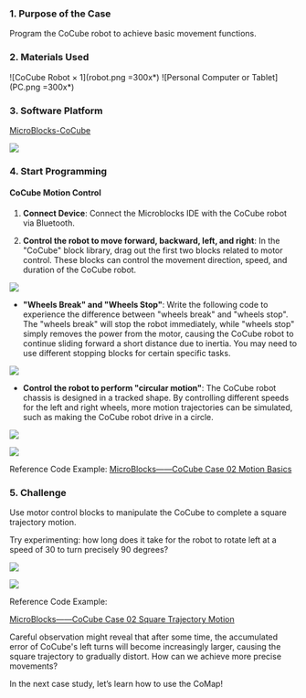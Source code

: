 ### 1. Purpose of the Case

Program the CoCube robot to achieve basic movement functions.

### 2. Materials Used

![CoCube Robot × 1](robot.png =300x*) ![Personal Computer or Tablet](PC.png =300x*)

### 3. Software Platform

[MicroBlocks-CoCube](https://microblocks.fun/run/microblocks.html#scripts=GP%20Scripts%0Adepends%20%27CoCube%27)

![](image.png)

### 4. Start Programming

#### CoCube Motion Control

1. **Connect Device**: Connect the Microblocks IDE with the CoCube robot via Bluetooth.

2. **Control the robot to move forward, backward, left, and right**: In the "CoCube" block library, drag out the first two blocks related to motor control. These blocks can control the movement direction, speed, and duration of the CoCube robot.

![](allScripts112573.png)

* **"Wheels Break" and "Wheels Stop"**: Write the following code to experience the difference between "wheels break" and "wheels stop". The "wheels break" will stop the robot immediately, while "wheels stop" simply removes the power from the motor, causing the CoCube robot to continue sliding forward a short distance due to inertia. You may need to use different stopping blocks for certain specific tasks.

![](allScripts313641.png)

* **Control the robot to perform "circular motion"**: The CoCube robot chassis is designed in a tracked shape. By controlling different speeds for the left and right wheels, more motion trajectories can be simulated, such as making the CoCube robot drive in a circle.

![](scriptImage671505.png)

![](circle.gif)

Reference Code Example: [MicroBlocks——CoCube Case 02 Motion Basics](https://microblocks.fun/run/microblocks.html#scripts=GP%20Scripts%0Adepends%20%27CoCube%27%0A%0Ascript%20649%20268%20%7B%0AwhenButtonPressed%20%27A%27%0A%27CoCube%20move%27%20%27cocube%3Bforward%27%2040%0AwaitMillis%201000%0A%27CoCube%20wheels%20stop%27%0A%7D%0A%0Ascript%20929%20263%20%7B%0AwhenButtonPressed%20%27B%27%0A%27CoCube%20move%27%20%27cocube%3Bforward%27%2040%0AwaitMillis%201000%0A%27CoCube%20wheels%20break%27%0A%7D%0A%0Ascript%20648%20456%20%7B%0AwhenButtonPressed%20%27A%2BB%27%0A%27CoCube%20set%20wheel%27%2040%2020%0A%7D%0A%0A)

### 5. Challenge

Use motor control blocks to manipulate the CoCube to complete a square trajectory motion.

Try experimenting: how long does it take for the robot to rotate left at a speed of 30 to turn precisely 90 degrees?

![](scriptImage251172.png)

![](GIF.gif)

Reference Code Example:

[MicroBlocks——CoCube Case 02 Square Trajectory Motion](https://microblocks.fun/run/microblocks.html#scripts=GP%20Scripts%0Adepends%20%27CoCube%27%20%27LED%20Display%27%0A%0Ascript%20559%20174%20%7B%0AwhenButtonPressed%20%27A%27%0A%27%5Bdisplay%3AmbDisplay%5D%27%2015237440%0Aforever%20%7B%0A%20%20%27CoCube%20move%20for%20msecs%27%20%27cocube%3Bforward%27%2040%201000%0A%20%20waitMillis%20250%0A%20%20%27CoCube%20rotate%20for%20msecs%27%20%27cocube%3Bleft%27%2030%20900%0A%20%20waitMillis%20250%0A%7D%0A%7D%0A%0A)

Careful observation might reveal that after some time, the accumulated error of CoCube's left turns will become increasingly larger, causing the square trajectory to gradually distort. How can we achieve more precise movements?

In the next case study, let’s learn how to use the CoMap!
